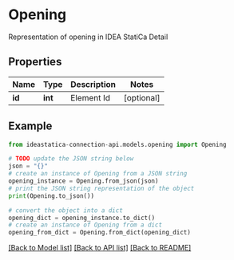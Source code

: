 # Opening

Representation of opening in IDEA StatiCa Detail

## Properties

Name | Type | Description | Notes
------------ | ------------- | ------------- | -------------
**id** | **int** | Element Id | [optional] 

## Example

```python
from ideastatica-connection-api.models.opening import Opening

# TODO update the JSON string below
json = "{}"
# create an instance of Opening from a JSON string
opening_instance = Opening.from_json(json)
# print the JSON string representation of the object
print(Opening.to_json())

# convert the object into a dict
opening_dict = opening_instance.to_dict()
# create an instance of Opening from a dict
opening_from_dict = Opening.from_dict(opening_dict)
```
[[Back to Model list]](../README.md#documentation-for-models) [[Back to API list]](../README.md#documentation-for-api-endpoints) [[Back to README]](../README.md)


